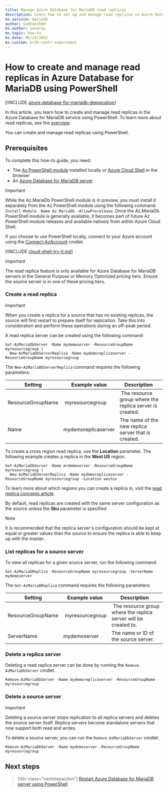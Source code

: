 ```yaml
---
title: Manage Azure Database for MariaDB read replicas
description: Learn how to set up and manage read replicas in Azure Database for MariaDB using PowerShell in the General Purpose or Memory Optimized pricing tiers.
ms.service: mariadb
author: SudheeshGH
ms.author: sunaray
ms.topic: how-to
ms.date: 06/24/2022
ms.custom: kr2b-contr-experiment
---
```


# How to create and manage read replicas in Azure Database for MariaDB using PowerShell

[!INCLUDE [azure-database-for-mariadb-deprecation](includes/azure-database-for-mariadb-deprecation.md)]

In this article, you learn how to create and manage read replicas in the Azure Database for MariaDB service using PowerShell. To learn more about read replicas, see the [overview](concepts-read-replicas.md).

You can create and manage read replicas using PowerShell.

## Prerequisites

To complete this how-to guide, you need:

- The [Az PowerShell module](/powershell/azure/install-azure-powershell) installed
  locally or [Azure Cloud Shell](https://shell.azure.com/) in the browser
- An [Azure Database for MariaDB server](quickstart-create-mariadb-server-database-using-azure-powershell.md)

> [!IMPORTANT]
> While the Az.MariaDb PowerShell module is in preview, you must install it separately from the Az
> PowerShell module using the following command: `Install-Module -Name Az.MariaDb -AllowPrerelease`.
> Once the Az.MariaDb PowerShell module is generally available, it becomes part of future Az
> PowerShell module releases and available natively from within Azure Cloud Shell.

If you choose to use PowerShell locally, connect to your Azure account using the
[Connect-AzAccount](/powershell/module/az.accounts/connect-azaccount) cmdlet.

[!INCLUDE [cloud-shell-try-it.md](../../includes/cloud-shell-try-it.md)]

> [!IMPORTANT]
> The read replica feature is only available for Azure Database for MariaDB servers in the General
> Purpose or Memory Optimized pricing tiers. Ensure the source server is in one of these pricing
> tiers.

### Create a read replica

> [!IMPORTANT]
> When you create a replica for a source that has no existing replicas, the source will first restart to prepare itself for replication. Take this into consideration and perform these operations during an off-peak period.

A read replica server can be created using the following command:

```azurepowershell-interactive
Get-AzMariaDbServer -Name mydemoserver -ResourceGroupName myresourcegroup |
  New-AzMariaDbServerReplica -Name mydemoreplicaserver -ResourceGroupName myresourcegroup
```

The `New-AzMariaDbServerReplica` command requires the following parameters:

| Setting | Example value | Description  |
| --- | --- | --- |
| ResourceGroupName |  myresourcegroup |  The resource group where the replica server is created.  |
| Name | mydemoreplicaserver | The name of the new replica server that is created. |

To create a cross region read replica, use the **Location** parameter. The following example creates
a replica in the **West US** region.

```azurepowershell-interactive
Get-AzMariaDbServer -Name mrdemoserver -ResourceGroupName myresourcegroup |
  New-AzMariaDServerReplica -Name mydemoreplicaserver -ResourceGroupName myresourcegroup -Location westus
```

To learn more about which regions you can create a replica in, visit the
[read replica concepts article](concepts-read-replicas.md).

By default, read replicas are created with the same server configuration as the source unless the
**Sku** parameter is specified.

> [!NOTE]
> It is recommended that the replica server's configuration should be kept at equal or greater
> values than the source to ensure the replica is able to keep up with the master.

### List replicas for a source server

To view all replicas for a given source server, run the following command:

```azurepowershell-interactive
Get-AzMariaDReplica -ResourceGroupName myresourcegroup -ServerName mydemoserver
```

The `Get-AzMariaDReplica` command requires the following parameters:

| Setting | Example value | Description  |
| --- | --- | --- |
| ResourceGroupName |  myresourcegroup |  The resource group where the replica server will be created to.  |
| ServerName | mydemoserver | The name or ID of the source server. |

### Delete a replica server

Deleting a read replica server can be done by running the `Remove-AzMariaDbServer` cmdlet.

```azurepowershell-interactive
Remove-AzMariaDbServer -Name mydemoreplicaserver -ResourceGroupName myresourcegroup
```

### Delete a source server

> [!IMPORTANT]
> Deleting a source server stops replication to all replica servers and deletes the source server
> itself. Replica servers become standalone servers that now support both read and writes.

To delete a source server, you can run the `Remove-AzMariaDbServer` cmdlet.

```azurepowershell-interactive
Remove-AzMariaDbServer -Name mydemoserver -ResourceGroupName myresourcegroup
```

## Next steps

> [!div class="nextstepaction"]
> [Restart Azure Database for MariaDB server using PowerShell](howto-restart-server-powershell.md)

